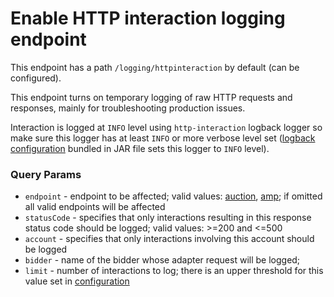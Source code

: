 # Enable HTTP interaction logging endpoint

This endpoint has a path `/logging/httpinteraction` by default (can be configured).

This endpoint turns on temporary logging of raw HTTP requests and responses, mainly for troubleshooting production issues. 

Interaction is logged at `INFO` level using `http-interaction` logback logger so make sure this logger has at least 
`INFO` or more verbose level set ([logback configuration](../../../src/main/resources/logback-spring.xml) bundled in JAR 
file sets this logger to `INFO` level).

### Query Params
- `endpoint` - endpoint to be affected; valid values: [auction](../openrtb2/auction.md), [amp](../openrtb2/amp.md); 
if omitted all valid endpoints will be affected
- `statusCode` - specifies that only interactions resulting in this response status code should be logged; 
valid values: >=200 and <=500
- `account` - specifies that only interactions involving this account should be logged
- `bidder` - name of the bidder whose adapter request will be logged; 
- `limit` - number of interactions to log; there is an upper threshold for this value set in 
[configuration](../../config-app.md) 
